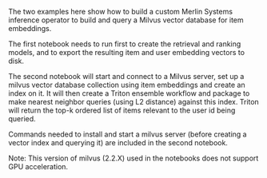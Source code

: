 The two examples here show how to build a custom Merlin Systems inference operator to build and query a Milvus vector database for item embeddings.

The first notebook needs to run first to create the retrieval and ranking models, and to export the resulting item and user embedding vectors to disk.

The second notebook will start and connect to a Milvus server, set up a milvus vector database collection using item embeddings and create an index
on it. It will then create a Triton ensemble workflow and package to make nearest neighbor queries (using L2 distance) against this index. Triton
will return the top-k ordered list of items relevant to the user id being queried.

Commands needed to install and start a milvus server (before creating a vector index and querying it) are included in the second notebook.

Note: This version of milvus (2.2.X) used in the notebooks does not support GPU acceleration.

